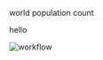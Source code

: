 world population count

hello

![workflow](https://github.com/careykva/groupfour/actions/workflows/main.yml/badge.svg)
